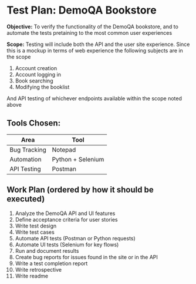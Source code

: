# Test Plan:  DemoQA Bookstore 

__Objective:__ To verify the functionality of the DemoQA bookstore, and to automate the tests pretaining to the most common user experiences

__Scope:__ Testing will include both the API and the user site experience. Since this is a mockup in terms of web experience the following subjects are in the scope

1. Account creation
2. Account logging in
3. Book searching 
4. Modifying the booklist

And API testing of whichever endpoints available within the scope noted above

## Tools Chosen:

| Area            | Tool            |
|-----------------|------------------|
| Bug Tracking    | Notepad          |
| Automation      | Python + Selenium |
| API Testing     | Postman          |


## Work Plan (ordered by how it should be executed)

1. Analyze the DemoQA API and UI features
2. Define acceptance criteria for user stories
3. Write test design
4. Write test cases 
5. Automate API tests (Postman or Python requests)
6. Automate UI tests (Selenium for key flows)
7. Run and document results
8. Create bug reports for issues found in the site or in the API
9. Write a test completion report
10. Write retrospective
11. Write readme